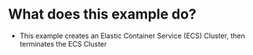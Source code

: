 # What does this example do?
- This example creates an Elastic Container Service (ECS) Cluster, then terminates the ECS Cluster


